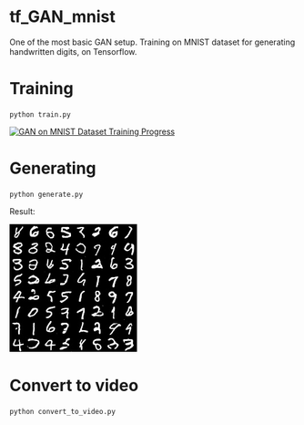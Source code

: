 # tf_GAN_mnist
One of the most basic GAN setup. Training on MNIST dataset for generating handwritten digits, on Tensorflow.

# Training
`python train.py`

[![GAN on MNIST Dataset Training Progress](media/training.gif)](https://www.youtube.com/watch?v=PRUNoRXbJJM "GAN on MNIST Dataset Training Progress")

# Generating
`python generate.py`

Result:

![GAN on MNIST Dataset Training Progress](media/generated.jpg)

# Convert to video
`python convert_to_video.py`

